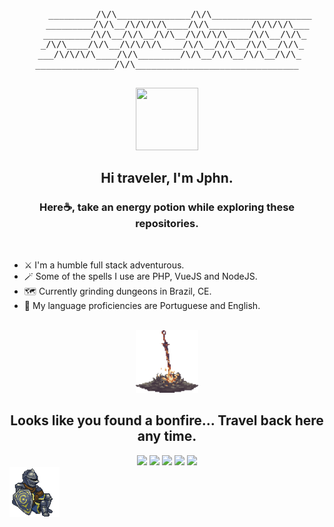 <pre align="center">

     _________/\/\______________/\/\___________________
    _________/\/\__/\/\/\/\____/\/\________/\/\/\/\___
   _________/\/\__/\/\__/\/\__/\/\/\/\____/\/\__/\/\_
  _/\/\____/\/\__/\/\/\/\____/\/\__/\/\__/\/\__/\/\_
 ___/\/\/\/\____/\/\________/\/\__/\/\__/\/\__/\/\_
_______________/\/\_______________________________

</pre>

<div align="center"><img src="./assets/img/hacker-hacker-man.gif" width="100" height="100"></div>

<h2 align="center">Hi traveler, I'm Jphn.</h2>
<h3 align="center">Here☕, take an energy potion while exploring these repositories.</h3>

<br>

- ⚔️ I'm a humble full stack adventurous.
- 🪄 Some of the spells I use are PHP, VueJS and NodeJS.
- 🗺️ Currently grinding dungeons in Brazil, CE.
- 📖 My language proficiencies are Portuguese and English.

<br>

<div align="center"><img src="./assets/img/bonfire.gif" width="100" height="100"></div>

<h2 align="center">Looks like you found a bonfire... Travel back here any time.</h2>

<div align="center">
<a href="https://discordapp.com/users/379290686899355648" target="_blank"><img src="https://img.shields.io/badge/Discord-5865F2?style=for-the-badge&logo=discord&logoColor=white"></img></a>
<a href="mailto:joaopedroholandaneves@gmail.com" target="_blank"><img src="https://img.shields.io/badge/Gmail-D14836?style=for-the-badge&logo=gmail&logoColor=white"></img></a>
<a href="https://t.me/jphn_l" target="_blank"><img src="https://img.shields.io/badge/Telegram-2CA5E0?style=for-the-badge&logo=telegram&logoColor=white"></img></a>
<a href="https://www.instagram.com/jopee_l/" target="_blank"><img src="https://img.shields.io/badge/Instagram-E4405F?style=for-the-badge&logo=instagram&logoColor=white"></img></a>
<a href="https://www.linkedin.com/in/jphn75179216/" target="_blank"><img src="https://img.shields.io/badge/linkedin-0A66C2?style=for-the-badge&logo=linkedin&logoColor=white"></img></a>
</div>

<div>
<img align="left" src="./assets/img/estus-flask.gif" height="80">
</div>
<!-- <div>
<img align="left" src="https://i.pinimg.com/originals/df/7a/09/df7a0917f63046928f6a9b80838efdaf.gif" height="100">
<img align="right" src="https://i.pinimg.com/originals/85/79/2d/85792d1ad216fb39b2b82d56f028e88e.gif" height="100">
</div> -->

<!---
Jphn/Jphn is a ✨ special ✨ repository because its `README.md` (this file) appears on your GitHub profile.
You can click the Preview link to take a look at your changes.
--->